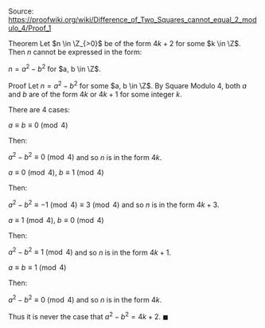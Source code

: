 # 

Source: https://proofwiki.org/wiki/Difference_of_Two_Squares_cannot_equal_2_modulo_4/Proof_1

Theorem
Let $n \in \Z_{>0}$ be of the form $4 k + 2$ for some $k \in \Z$.
Then $n$ cannot be expressed in the form:

$n = a^2 - b^2$
for $a, b \in \Z$.


Proof
Let $n = a^2 - b^2$ for some $a, b \in \Z$.
By Square Modulo 4, both $a$ and $b$ are of the form $4 k$ or $4 k + 1$ for some integer $k$.

There are $4$ cases:


$a \equiv b \equiv 0 \pmod 4$

Then:

$a^2 - b^2 \equiv 0 \pmod 4$
and so $n$ is in the form $4 k$.


$a \equiv 0 \pmod 4$, $b \equiv 1 \pmod 4$

Then:

$a^2 - b^2 \equiv -1 \pmod 4 \equiv 3 \pmod 4$
and so $n$ is in the form $4 k + 3$.


$a \equiv 1 \pmod 4$, $b \equiv 0 \pmod 4$

Then:

$a^2 - b^2 \equiv 1 \pmod 4$
and so $n$ is in the form $4 k + 1$.


$a \equiv b \equiv 1 \pmod 4$

Then:

$a^2 - b^2 \equiv 0 \pmod 4$
and so $n$ is in the form $4 k$.

Thus it is never the case that $a^2 - b^2 = 4 k + 2$.
$\blacksquare$





